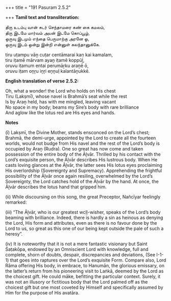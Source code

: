 +++
title = "191 Pasuram 2.5.2"

+++
**Tamil text and transliteration:**

திரு உடம்பு வான் சுடர் செந்தாமரை கண் கை கமலம்,  
திரு இடமே மார்வம் அயன் இடமே கொப்பூழ்,  
ஒருவு இடமும் எந்தை பெருமாற்கு அரனே ஓ,  
ஒருவு இடம் ஒன்று இன்றி என்னுள் கலந்தானுக்கே.

tiru uṭampu vāṉ cuṭar centāmarai kaṇ kai kamalam,  
tiru iṭamē mārvam ayaṉ iṭamē koppūḻ,  
oruvu iṭamum entai perumāṟku araṉē ō,  
oruvu iṭam oṉṟu iṉṟi eṉṉuḷ kalantāṉukkē.

**English translation of verse 2.5.2:**

Oh, what a wonder! the Lord who holds on His chest  
Tiru (Lakṣmī), whose navel is Brahmā’s seat while the rest  
Is by Araṉ held, has with me mingled, leaving vacant  
No space in my body; beams my Sire’s body with rare brilliance  
And aglow like the lotus red are His eyes and hands.

**Notes**

(ī) Lakṣmī, the Divine Mother, stands ensconced on the Lord’s chest; Brahmā, the demi-urge, appointed by the Lord to create all the fourteen worlds, would not budge from His navel and the rest of the Lord’s body is occupied by Araṉ (Rudra). One so great has now come and taken possession of the entire body of the Āḻvār. Thrilled by his contact with the Lord’s exquisite person, the Āḻvār describes His lustrous body. When He casts loving glances at the Āḻvār, the latter sees His lotus eyes proclaiming His overlordship (Sovereignty and Supremacy). Apprehending the frightful possibility of the Āḻvār once again resiling, overwhelmed by the Lord’s Sovereignty, the Lord catches hold of the Āḻvār by the hand. At once, the Āḻvār describes the lotus hand that gripped him.

\(ii\) While discoursing on this song, the great Preceptor, Nañcīyar feelingly remarked:

\(iii\) “The Āḻvār, who is our greatest wcḷḷ-wisher, speaks of the Lord’s body beaming with brilliance. Indeed, there is hardly a sin as heinous as denying the Lord, His form and attributes, even as there is no favour done by the Lord to us, so great as this one of our being kept outside the pale of such a heresy”.

\(iv\) It is noteworthy that it is not a mere fantastic visionary but Saint Śaṭakōpa, endowed by an Omniscient Lord with knowledge, full and complete, shorn of doubts, despair, discrepancies and deviations, (See I-1-1) that goes into raptures over the Lord’s exquisite Form. Compare also, Lord Rāma offering His body, in embrace, to Hanumān, the glorious emissary, on the latter’s return from his pioneering visit to Laṅkā, deemed by the Lord as the choicest gift. He could māke, befitting the particular context. Surely, it was not an illusory or fictitious body that the Lord palmed off as the choicest gift but one most coveted by Himself and specifically assumed by Him for the purpose of His avatāra.


